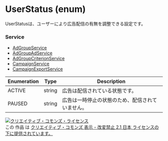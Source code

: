 # UserStatus (enum)
UserStatusは、ユーザーにより広告配信の有無を調整できる設定です。

### Service
+ [AdGroupService](../services/AdGroupService.md)
+ [AdGroupAdService](../services/AdGroupAdService.md)
+ [AdGroupCriterionService](../services/AdGroupCriterionService.md)
+ [CampaignService](../services/CampaignService.md)
+ [CampaignExportService](../services/CampaignExportService.md)

| Enumeration | Type | Description | 
|---|---|---|
| ACTIVE| string| 広告は配信されている状態です。 |
| PAUSED| string| 広告は一時停止の状態のため、配信されていません。 |

<a rel="license" href="http://creativecommons.org/licenses/by-nd/2.1/jp/"><img alt="クリエイティブ・コモンズ・ライセンス" style="border-width:0" src="https://i.creativecommons.org/l/by-nd/2.1/jp/88x31.png" /></a><br />この 作品 は <a rel="license" href="http://creativecommons.org/licenses/by-nd/2.1/jp/">クリエイティブ・コモンズ 表示 - 改変禁止 2.1 日本 ライセンスの下に提供されています。</a>
